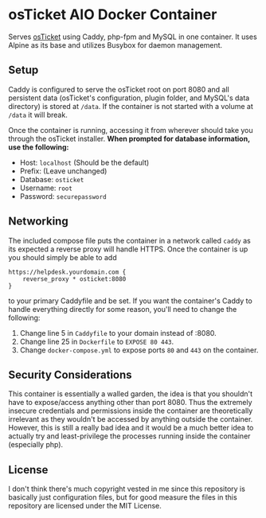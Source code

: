 # osTicket AIO Docker Container
Serves [osTicket](https://osticket.com/) using Caddy, php-fpm and MySQL in one container. It uses Alpine as its base and utilizes Busybox for daemon management. 

## Setup
Caddy is configured to serve the osTicket root on port 8080 and all persistent data (osTicket's configuration, plugin folder, and MySQL's data directory) is stored at `/data`. If the container is not started with a volume at `/data` it will break. 

Once the container is running, accessing it from wherever should take you through the osTicket installer. **When prompted for database information, use the following:**
* Host: `localhost` (Should be the default)
* Prefix: (Leave unchanged)
* Database: `osticket`
* Username: `root`
* Password: `securepassword` 

## Networking
The included compose file puts the container in a network called `caddy` as its expected a reverse proxy will handle HTTPS. Once the container is up you should simply be able to add
```
https://helpdesk.yourdomain.com {
    reverse_proxy * osticket:8080
}
```
to your primary Caddyfile and be set. If you want the container's Caddy to handle everything directly for some reason, you'll need to change the following:
1. Change line 5 in `Caddyfile` to your domain instead of :8080.
3. Change line 25 in `Dockerfile` to `EXPOSE 80 443`.
3. Change `docker-compose.yml` to expose ports `80` and `443` on the container.

## Security Considerations
This container is essentially a walled garden, the idea is that you shouldn't have to expose/access anything other than port 8080. Thus the extremely insecure credentials and permissions inside the container are theoretically irrelevant as they wouldn't be accessed by anything outside the container. However, this is still a really bad idea and it would be a much better idea to actually try and least-privilege the processes running inside the container (especially php). 

## License
I don't think there's much copyright vested in me since this repository is basically just configuration files, but for good measure the files in this repository are licensed under the MIT License.